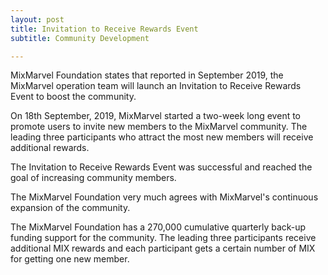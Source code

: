 ```yaml
---
layout: post
title: Invitation to Receive Rewards Event 
subtitle: Community Development 

---
```


MixMarvel Foundation states that reported in September 2019, the MixMarvel operation team will launch an Invitation to Receive Rewards Event to boost the community. 

On 18th September, 2019, MixMarvel started a two-week long event to promote users to invite new members to the MixMarvel community. The leading three participants who attract the most new members will receive additional rewards.

The Invitation to Receive Rewards Event was successful and reached the goal of increasing community members.  

The MixMarvel Foundation very much agrees with MixMarvel's continuous expansion of the community. 

The MixMarvel Foundation has a 270,000 cumulative quarterly back-up funding support for the community. The leading three participants receive additional MIX rewards and each participant gets a certain number of MIX for getting one new member. 

